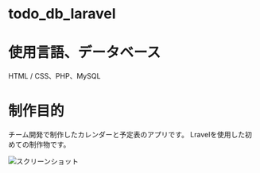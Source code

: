 # todo_db_laravel


# 使用言語、データベース
HTML / CSS、PHP、MySQL

# 制作目的
チーム開発で制作したカレンダーと予定表のアプリです。
Lravelを使用した初めての制作物です。


![スクリーンショット](https://user-images.githubusercontent.com/84828867/140625787-23e4fdf4-22b4-4176-8264-b5910f576110.png)





